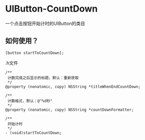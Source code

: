 # UIButton-CountDown
一个点击按钮开始计时的UIButton的类目
## 如何使用？
```
[button startToCountDown];
```
.h文件
```
/**
 计数完成之后显示的标题，默认：重新获取
 */
@property (nonatomic, copy) NSString *titleWhenEndCountDown;

/**
 计数格式，默认：@"%d秒"
 */
@property (nonatomic, copy) NSString *countDownFormatter;

/**
 开始计时
 */
- (void)startToCountDown;
```

